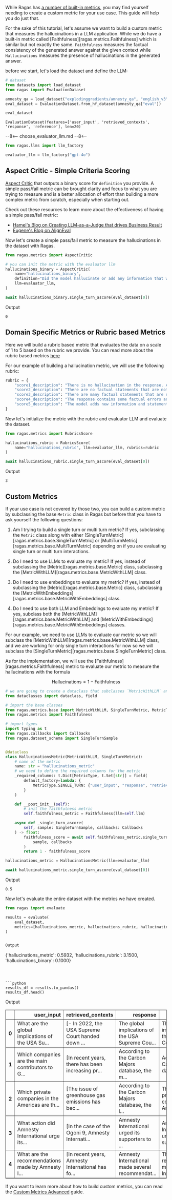 While Ragas has [a number of built-in metrics](./../../../concepts/metrics/available_metrics/index.md), you may find yourself needing to create a custom metric for your use case. This guide will help you do just that.

For the sake of this tutorial, let's assume we want to build a custom metric that measures the hallucinations in a LLM application. While we do have a built-in metric called [Faithfulness][ragas.metrics.Faithfulness] which is similar but not exactly the same. `Faithfulness` measures the factual consistency of the generated answer against the given context while `Hallucinations` measures the presence of hallucinations in the generated answer.

before we start, let's load the dataset and define the LLM:


```python
# dataset
from datasets import load_dataset
from ragas import EvaluationDataset

amnesty_qa = load_dataset("explodinggradients/amnesty_qa", "english_v3")
eval_dataset = EvaluationDataset.from_hf_dataset(amnesty_qa["eval"])
```


```python
eval_dataset
```




    EvaluationDataset(features=['user_input', 'retrieved_contexts', 'response', 'reference'], len=20)



--8<--
choose_evaluator_llm.md
--8<--


```python
from ragas.llms import llm_factory

evaluator_llm = llm_factory("gpt-4o")
```

## Aspect Critic - Simple Criteria Scoring

[Aspect Critic](./../../../concepts/metrics/available_metrics/aspect_critic.md) that outputs a binary score for `definition` you provide. A simple pass/fail metric can be brought clarity and focus to what you are trying to measure and is a better allocation of effort than building a more complex metric from scratch, especially when starting out.

Check out these resources to learn more about the effectiveness of having a simple pass/fail metric:

- [Hamel's Blog on Creating LLM-as-a-Judge that drives Business Result](https://hamel.dev/blog/posts/llm-judge/#step-3-direct-the-domain-expert-to-make-passfail-judgments-with-critiques)
- [Eugene's Blog on AlignEval](https://eugeneyan.com/writing/aligneval/#labeling-mode-look-at-the-data)

Now let's create a simple pass/fail metric to measure the hallucinations in the dataset with Ragas.


```python
from ragas.metrics import AspectCritic

# you can init the metric with the evaluator llm
hallucinations_binary = AspectCritic(
    name="hallucinations_binary",
    definition="Did the model hallucinate or add any information that was not present in the retrieved context?",
    llm=evaluator_llm,
)

await hallucinations_binary.single_turn_ascore(eval_dataset[0])
```
Output
```
0
```


## Domain Specific Metrics or Rubric based Metrics

Here we will build a rubric based metric that evaluates the data on a scale of 1 to 5 based on the rubric we provide. You can read more about the rubric based metrics [here](./../../../concepts/metrics/available_metrics/rubrics_based.md)

For our example of building a hallucination metric, we will use the following rubric:


```python
rubric = {
    "score1_description": "There is no hallucination in the response. All the information in the response is present in the retrieved context.",
    "score2_description": "There are no factual statements that are not present in the retrieved context but the response is not fully accurate and lacks important details.",
    "score3_description": "There are many factual statements that are not present in the retrieved context.",
    "score4_description": "The response contains some factual errors and lacks important details.",
    "score5_description": "The model adds new information and statements that contradict the retrieved context.",
}
```

Now let's initialize the metric with the rubric and evaluator LLM and evaluate the dataset.


```python
from ragas.metrics import RubricsScore

hallucinations_rubric = RubricsScore(
    name="hallucinations_rubric", llm=evaluator_llm, rubrics=rubric
)

await hallucinations_rubric.single_turn_ascore(eval_dataset[0])
```
Output
```
3
```


## Custom Metrics

If your use case is not covered by those two, you can build a custom metric by subclassing the base `Metric` class in Ragas but before that you have to ask yourself the following questions:

1. Am I trying to build a single turn or multi turn metric? If yes, subclassing the `Metric` class along with either [SingleTurnMetric][ragas.metrics.base.SingleTurnMetric] or [MultiTurnMetric][ragas.metrics.base.MultiTurnMetric] depending on if you are evaluating single turn or multi turn interactions.

2. Do I need to use LLMs to evaluate my metric? If yes, instead of subclassing the [Metric][ragas.metrics.base.Metric] class, subclassing the [MetricWithLLM][ragas.metrics.base.MetricWithLLM] class.

3. Do I need to use embeddings to evaluate my metric? If yes, instead of subclassing the [Metric][ragas.metrics.base.Metric] class, subclassing the [MetricWithEmbeddings][ragas.metrics.base.MetricWithEmbeddings] class.

4. Do I need to use both LLM and Embeddings to evaluate my metric? If yes, subclass both the [MetricWithLLM][ragas.metrics.base.MetricWithLLM] and [MetricWithEmbeddings][ragas.metrics.base.MetricWithEmbeddings] classes.


For our example, we need to use LLMs to evaluate our metric so we will subclass the [MetricWithLLM][ragas.metrics.base.MetricWithLLM] class, and we are working for only single turn interactions for now so we will subclass the [SingleTurnMetric][ragas.metrics.base.SingleTurnMetric] class.

As for the implementation, we will use the [Faithfulness][ragas.metrics.Faithfulness] metric to evaluate our metric to measure the hallucinations with the formula

$$
\text{Hallucinations} = 1 - \text{Faithfulness}
$$


```python
# we are going to create a dataclass that subclasses `MetricWithLLM` and `SingleTurnMetric`
from dataclasses import dataclass, field

# import the base classes
from ragas.metrics.base import MetricWithLLM, SingleTurnMetric, MetricType
from ragas.metrics import Faithfulness

# import types
import typing as t
from ragas.callbacks import Callbacks
from ragas.dataset_schema import SingleTurnSample


@dataclass
class HallucinationsMetric(MetricWithLLM, SingleTurnMetric):
    # name of the metric
    name: str = "hallucinations_metric"
    # we need to define the required columns for the metric
    _required_columns: t.Dict[MetricType, t.Set[str]] = field(
        default_factory=lambda: {
            MetricType.SINGLE_TURN: {"user_input", "response", "retrieved_contexts"}
        }
    )

    def __post_init__(self):
        # init the faithfulness metric
        self.faithfulness_metric = Faithfulness(llm=self.llm)

    async def _single_turn_ascore(
        self, sample: SingleTurnSample, callbacks: Callbacks
    ) -> float:
        faithfulness_score = await self.faithfulness_metric.single_turn_ascore(
            sample, callbacks
        )
        return 1 - faithfulness_score
```


```python
hallucinations_metric = HallucinationsMetric(llm=evaluator_llm)

await hallucinations_metric.single_turn_ascore(eval_dataset[0])
```

Output
```
0.5
```


Now let's evaluate the entire dataset with the metrics we have created.


```python
from ragas import evaluate

results = evaluate(
    eval_dataset,
    metrics=[hallucinations_metric, hallucinations_rubric, hallucinations_binary],
)
```


```python

Output
```
{'hallucinations_metric': 0.5932, 'hallucinations_rubric': 3.1500, 'hallucinations_binary': 0.1000}
```



```python
results_df = results.to_pandas()
results_df.head()
```

Output

<div>
<style scoped>
    .dataframe tbody tr th:only-of-type {
        vertical-align: middle;
    }

    .dataframe tbody tr th {
        vertical-align: top;
    }

    .dataframe thead th {
        text-align: right;
    }
</style>
<table border="1" class="dataframe">
  <thead>
    <tr style="text-align: right;">
      <th></th>
      <th>user_input</th>
      <th>retrieved_contexts</th>
      <th>response</th>
      <th>reference</th>
      <th>hallucinations_metric</th>
      <th>hallucinations_rubric</th>
      <th>hallucinations_binary</th>
    </tr>
  </thead>
  <tbody>
    <tr>
      <th>0</th>
      <td>What are the global implications of the USA Su...</td>
      <td>[- In 2022, the USA Supreme Court handed down ...</td>
      <td>The global implications of the USA Supreme Cou...</td>
      <td>The global implications of the USA Supreme Cou...</td>
      <td>0.423077</td>
      <td>3</td>
      <td>0</td>
    </tr>
    <tr>
      <th>1</th>
      <td>Which companies are the main contributors to G...</td>
      <td>[In recent years, there has been increasing pr...</td>
      <td>According to the Carbon Majors database, the m...</td>
      <td>According to the Carbon Majors database, the m...</td>
      <td>0.862069</td>
      <td>3</td>
      <td>0</td>
    </tr>
    <tr>
      <th>2</th>
      <td>Which private companies in the Americas are th...</td>
      <td>[The issue of greenhouse gas emissions has bec...</td>
      <td>According to the Carbon Majors database, the l...</td>
      <td>The largest private companies in the Americas ...</td>
      <td>1.000000</td>
      <td>3</td>
      <td>0</td>
    </tr>
    <tr>
      <th>3</th>
      <td>What action did Amnesty International urge its...</td>
      <td>[In the case of the Ogoni 9, Amnesty Internati...</td>
      <td>Amnesty International urged its supporters to ...</td>
      <td>Amnesty International urged its supporters to ...</td>
      <td>0.400000</td>
      <td>3</td>
      <td>0</td>
    </tr>
    <tr>
      <th>4</th>
      <td>What are the recommendations made by Amnesty I...</td>
      <td>[In recent years, Amnesty International has fo...</td>
      <td>Amnesty International made several recommendat...</td>
      <td>The recommendations made by Amnesty Internatio...</td>
      <td>0.952381</td>
      <td>3</td>
      <td>0</td>
    </tr>
  </tbody>
</table>
</div>



If you want to learn more about how to build custom metrics, you can read the [Custom Metrics Advanced](./_write_your_own_metric_advanced.md) guide.

